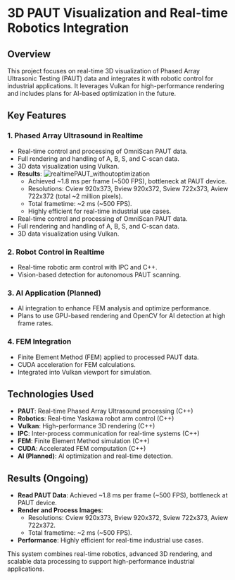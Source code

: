# 3D PAUT Visualization and Real-time Robotics Integration

## Overview
This project focuses on real-time 3D visualization of Phased Array Ultrasonic Testing (PAUT) data and integrates it with robotic control for industrial applications. It leverages Vulkan for high-performance rendering and includes plans for AI-based optimization in the future.

## Key Features
### 1. Phased Array Ultrasound in Realtime
- Real-time control and processing of OmniScan PAUT data.
- Full rendering and handling of A, B, S, and C-scan data.
- 3D data visualization using Vulkan.
- **Results**:
   ![realtimePAUT_withoutoptimization](https://github.com/user-attachments/assets/b0baf511-1284-461f-88f8-cce91b33ea4b)
  - Achieved ~1.8 ms per frame (~500 FPS), bottleneck at PAUT device.
  - Resolutions: Cview 920x373, Bview 920x372, Sview 722x373, Aview 722x372 (total ~2 million pixels).
  - Total frametime: ~2 ms (~500 FPS).
  - Highly efficient for real-time industrial use cases.
- Real-time control and processing of OmniScan PAUT data.
- Full rendering and handling of A, B, S, and C-scan data.
- 3D data visualization using Vulkan.

### 2. Robot Control in Realtime
- Real-time robotic arm control with IPC and C++.
- Vision-based detection for autonomous PAUT scanning.

### 3. AI Application (Planned)
- AI integration to enhance FEM analysis and optimize performance.
- Plans to use GPU-based rendering and OpenCV for AI detection at high frame rates.

### 4. FEM Integration
- Finite Element Method (FEM) applied to processed PAUT data.
- CUDA acceleration for FEM calculations.
- Integrated into Vulkan viewport for simulation.

## Technologies Used
- **PAUT**: Real-time Phased Array Ultrasound processing (C++)
- **Robotics**: Real-time Yaskawa robot arm control (C++)
- **Vulkan**: High-performance 3D rendering (C++)
- **IPC**: Inter-process communication for real-time systems (C++)
- **FEM**: Finite Element Method simulation (C++)
- **CUDA**: Accelerated FEM computation (C++)
- **AI (Planned)**: AI optimization and real-time detection.

## Results (Ongoing)
- **Read PAUT Data**: Achieved ~1.8 ms per frame (~500 FPS), bottleneck at PAUT device.
- **Render and Process Images**:
  - Resolutions: Cview 920x373, Bview 920x372, Sview 722x373, Aview 722x372.
  - Total frametime: ~2 ms (~500 FPS).
- **Performance**: Highly efficient for real-time industrial use cases.

This system combines real-time robotics, advanced 3D rendering, and scalable data processing to support high-performance industrial applications.
